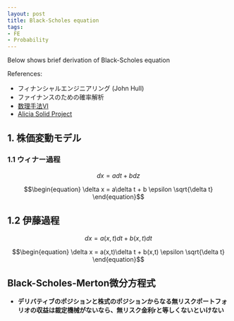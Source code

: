 ```yaml
---
layout: post
title: Black-Scholes equation
tags: 
- FE 
- Probability
---
```


<script src="https://cdn.mathjax.org/mathjax/latest/MathJax.js?config=TeX-AMS-MML_HTMLorMML" type="text/javascript"></script>
Below shows brief derivation of Black-Scholes equation


References:
* フィナンシャルエンジニアリング (John Hull)
* ファイナンスのための確率解析
* [数理手法VI](https://ocwx.ocw.u-tokyo.ac.jp/course_11403/)
* [Alicia Solid Project](https://www.youtube.com/watch?v=NE1W0wJH8q8) 



## 1. 株価変動モデル

### 1.1 ウィナー過程


$$\begin{equation}
dx = adt + bdz
\end{equation}$$



$$\begin{equation}
\delta x = a\delta t + b \epsilon \sqrt{\delta t}
\end{equation}$$

## 1.2 伊藤過程


$$\begin{equation}
dx = a(x,t) dt + b(x,t)dt
\end{equation}$$


$$\begin{equation}
\delta x = a(x,t)\delta t + b(x,t) \epsilon \sqrt{\delta t}
\end{equation}$$


## Black-Scholes-Merton微分方程式

- **デリバティブのポジションと株式のポジションからなる無リスクポートフォリオの収益は裁定機械がないなら、無リスク金利rと等しくないといけない**


